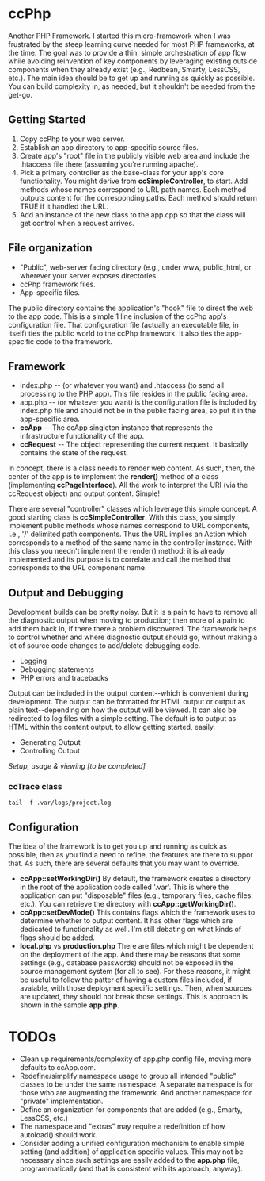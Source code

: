 # ccPhp

Another PHP Framework. I started this micro-framework when I was frustrated by the steep learning curve needed for most PHP frameworks, at the time. The goal was to provide a thin, simple orchestration of app flow while avoiding reinvention of key components by leveraging existing outside components when they already exist (e.g., Redbean, Smarty, LessCSS, etc.). The main idea should be to get up and running as quickly as possible. You can build complexity in, as needed, but it shouldn't be needed from the get-go. 

## Getting Started

1. Copy ccPhp to your web server.
2. Establish an app directory to app-specific source files.
3. Create app's "root" file in the publicly visible web area and include the .htaccess file there (assuming you're running apache).
4. Pick a primary controller as the base-class for your app's core functionality. You might derive from **ccSimpleController**, to start. Add methods whose names correspond to URL path names. Each method outputs content for the corresponding paths. Each method should return TRUE if it handled the URL. 
5. Add an instance of the new class to the app.cpp so that the class will get control when a request arrives. 

## File organization
* "Public", web-server facing directory (e.g., under www, public_html, or wherever your server exposes directories.
* ccPhp framework files.
* App-specific files.

The public directory contains the application's "hook" file to direct the web to the app code. This is a simple 1 line inclusion of the ccPhp app's configuration file. That configuration file (actually an executable file, in itself) ties the public world to the ccPhp framework. It also ties the app-specific code to the framework. 

## Framework 
* index.php -- (or whatever you want) and .htaccess (to send all processing to the PHP app). This file resides in the public facing area.
* app.php -- (or whatever you want) is the configuration file is included by index.php file and should not be in the public facing area, so put it in the app-specific area.
* **ccApp** -- The ccApp singleton instance that represents the infrastructure functionality of the app. 
* **ccRequest** -- The object representing the current request. It basically contains the state of the request. 

In concept, there is a class needs to render web content. As such, then, the center of the app is to implement the **render()** method of a class (implementing **ccPageInterface**). All the work to interpret the URI (via the ccRequest object) and output content. Simple!

There are several "controller" classes which leverage this simple concept. A good starting class is **ccSimpleController**. With this class, you simply implement public methods whose names correspond to URL components, i.e., '/' delimited path components. Thus the URL implies an Action which corresponds to a method of the same name in the controller instance. With this class you needn't implement the render() method; it is already implemented and its purpose is to correlate and call the method that corresponds to the URL component name. 

## Output and Debugging

Development builds can be pretty noisy. But it is a pain to have to remove all the diagnostic output when moving to production; then more of a pain to add them back in, if there there a problem discovered. The framework helps to control whether and where diagnostic output should go, without making a lot of source code changes to add/delete debugging code. 

* Logging 
* Debugging statements 
* PHP errors and tracebacks

Output can be included in the output content--which is convenient during development. The output can be formatted for HTML output or output as plain text--depending on how the output will be viewed. It can also be redirected to log files with a simple setting. The default is to output as HTML within the content output, to allow getting started, easily.

* Generating Output
* Controlling Output

*Setup, usage & viewing [to be completed]*

### **ccTrace** class

    tail -f .var/logs/project.log

## Configuration

The idea of the framework is to get you up and running as quick as possible, then as you find a need to refine, the features are there to suppor that. As such, there are several defaults that you may want to override. 

* **ccApp::setWorkingDir()** By default, the framework creates a directory in the root of the application code called '.var'. This is where the application can put "disposable" files (e.g., temporary files, cache files, etc.). You can retrieve the directory with **ccApp::getWorkingDir()**. 
* **ccApp::setDevMode()** This contains flags which the framework uses to determine whether to output content. It has other flags which are dedicated to functionality as well. I'm still debating on what kinds of flags should be added.
* **local.php** vs **production.php** There are files which might be dependent on the deployment of the app. And there may be reasons that some settings (e.g., database passwords) should not be exposed in the source management system (for all to see). For these reasons, it might be useful to follow the patter of having a custom files included, if avaiable, with those deployment specific settings. Then, when sources are updated, they should not break those settings. This is approach is shown in the sample **app.php**.

# TODOs

* Clean up requirements/complexity of app.php config file, moving more defaults to ccApp.com.
* Redefine/simplify namespace usage to group all intended "public" classes to be under the same namespace. A separate namespace is for those who are augmenting the framework. And another namespace for "private" implementation.
* Define an organization for components that are added (e.g., Smarty, LessCSS, etc.)
* The namespace and "extras" may require a redefinition of how autoload() should work.
* Consider adding a unified configuration mechanism to enable simple setting (and addition) of application specific values. This may not be necessary since such settings are easily added to the **app.php** file, programmatically (and that is consistent with its approach, anyway).
